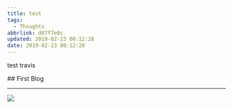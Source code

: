 ```yaml
---
title: test
tags:
  - Thoughts
abbrlink: d87f7e0c
updated: 2019-02-23 00:12:28
date: 2019-02-23 00:12:28
---
```

<p class="description">test travis</p>
<!-- more -->
## First Blog
<hr />
<img src="http://wutaotaospace.oss-cn-beijing.aliyuncs.com/image/201901311.jpg" class="full-image" />
